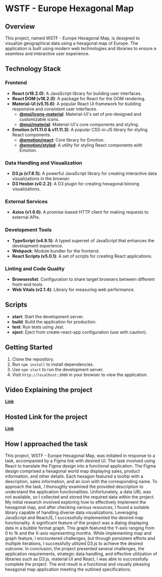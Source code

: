 # WSTF - Europe Hexagonal Map

## Overview

This project, named WSTF - Europe Hexagonal Map, is designed to visualize geographical data using a hexagonal map of Europe. The application is built using modern web technologies and libraries to ensure a seamless and interactive user experience.

## Technology Stack

### Frontend

- **React (v18.2.0)**: A JavaScript library for building user interfaces.
- **React DOM (v18.2.0)**: A package for React for the DOM rendering.
- **Material-UI (v5.15.6)**: A popular React UI framework for building responsive and consistent user interfaces.
  - [**@mui/icons-material**](https://mui.com/components/material-icons/): Material-UI's set of pre-designed and customizable icons.
  - [**@mui/material**](https://mui.com/getting-started/installation/): Material-UI's core components and styling.
- **Emotion (v11.11.0 & v11.11.3)**: A popular CSS-in-JS library for styling React components.
  - [**@emotion/react**](https://emotion.sh/docs/introduction): Core library for Emotion.
  - [**@emotion/styled**](https://emotion.sh/docs/styled): A utility for styling React components with Emotion.

### Data Handling and Visualization

- **D3.js (v7.8.5)**: A powerful JavaScript library for creating interactive data visualizations in the browser.
- **D3 Hexbin (v0.2.2)**: A D3 plugin for creating hexagonal binning visualizations.

### External Services

- **Axios (v1.6.6)**: A promise-based HTTP client for making requests to external APIs.

### Development Tools

- **TypeScript (v4.9.5)**: A typed superset of JavaScript that enhances the development experience.
- **Webpack**: Module bundler for the frontend.
- **React Scripts (v5.0.1)**: A set of scripts for creating React applications.

### Linting and Code Quality

- **Browserslist**: Configuration to share target browsers between different front-end tools.
- **Web Vitals (v2.1.4)**: Library for measuring web performance.

## Scripts

- **start**: Start the development server.
- **build**: Build the application for production.
- **test**: Run tests using Jest.
- **eject**: Eject from create-react-app configuration (use with caution).

## Getting Started

1. Clone the repository.
2. Run `npm install` to install dependencies.
3. Use `npm start` to run the development server.
4. Visit `http://localhost:3000` in your browser to view the application.

## Video Explaining the project

[**Link**]()

## Hosted Link for the project

[**Link**](https://beautiful-donut-078323.netlify.app/)

## How I approached the task

This project, WSTF - Europe Hexagonal Map, was initiated in response to a task, accompanied by a Figma link with desired UI. The task involved using React to translate the Figma design into a functional application. The Figma design comprised a hexagonal world map displaying sales, product information, and other details. Each hexagon featured a tooltip with a description, sales information, and an icon with the corresponding name.
To approach the task, I thoroughly examined the provided description to understand the application functionalities. Unfortunately, a data URL was not available, so I collected and stored the required data within the project. My initial research involved exploring how to effectively implement the hexagonal map, and after checking various resources, I found a suitable library capable of handling diverse data visualizations. Leveraging JavaScript and ReactJS, I successfully implemented the desired map functionality.
A significant feature of the project was a dialog displaying data in a bubble format graph. This graph featured the Y-axis ranging from 0 to 1k and the X-axis representing months.
While implementing map and graph feature, I encountered challenges, but through persistent efforts and multiple iterations, I successfully utilized D3.js to achieve the desired outcome.
In conclusion, the project presented several challenges, the application requirements, strategic data handling, and effective utilization of libraries such as D3.js, material UI and React, I was able to successfully complete the project. The end result is a functional and visually pleasing hexagonal map application meeting the outlined specifications.
